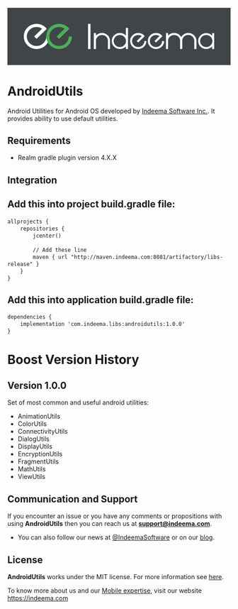 ![LOGO](https://github.com/IndeemaSoftware/EEAndroidRealmBrowser/blob/assets/indeema_logo.jpg?raw=true)
# AndroidUtils

Android Utilities for Android OS developed by [Indeema Software Inc.](https://indeema.com/). It provides ability to use default utilities.

## Requirements

- Realm gradle plugin version 4.X.X


## Integration

## Add this into project build.gradle file:
```
allprojects {
    repositories {
        jcenter()

        // Add these line
        maven { url "http://maven.indeema.com:8081/artifactory/libs-release" }
    }
}
```

## Add this into application build.gradle file:
```
dependencies {
    implementation 'com.indeema.libs:androidutils:1.0.0'
}
```

# Boost Version History

## Version 1.0.0

Set of most common and useful android utilities:

- AnimationUtils
- ColorUtils
- ConnectivityUtils
- DialogUtils
- DisplayUtils
- EncryptionUtils
- FragmentUtils
- MathUtils
- ViewUtils

## Communication and Support
If you encounter an issue or you have any comments or propositions with using **AndroidUtils** then you can reach us at **support@indeema.com**.

- You can also follow our news at [@IndeemaSoftware](https://twitter.com/IndeemaSoftware) or on our [blog](https://indeema.com/blog).

## License
**AndroidUtils** works under the MIT license. For more information see [here](https://github.com/IndeemaSoftware/EEAndroidRealmBrowser/blob/master/LICENSE).

To know more about us and our [Mobile expertise](https://indeema.com/services/mobiledevelopment), visit our website https://indeema.com
